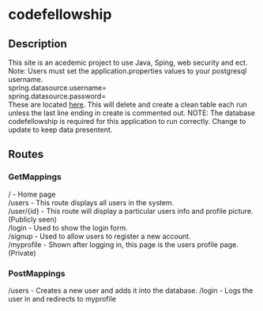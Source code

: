 # codefellowship
## Description
This site is an acedemic project to use Java, Sping, web security and ect.  
Note: Users must set the application.properties values to your postgresql username.  
spring.datasource.username=  
spring.datasource.password=  
These are located [here]().
This will delete and create a clean table each run unless the last line ending in create is commented out. NOTE: The database codefellowship is required for this application to run correctly. Change to update to keep data presentent.
## Routes
### GetMappings
/ - Home page  
/users - This route displays all users in the system.  
/user/{id} - This route will display a particular users info and profile picture. (Publicly seen)  
/login - Used to show the login form.  
/signup - Used to allow users to register a new account.  
/myprofile - Shown after logging in, this page is the users profile page. (Private)  
### PostMappings
/users - Creates a new user and adds it into the database.
/login - Logs the user in and redirects to myprofile

